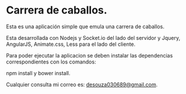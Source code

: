 Carrera de caballos.
===================

Esta es una aplicación simple que emula una carrera de caballos.

Esta desarrollada con Nodejs y Socket.io del lado del servidor y Jquery, AngularJS, Animate.css, Less para el lado del cliente.

Para poder ejecutar la aplicacion se deben instalar las dependencias correspondientes con los comandos:

npm install y bower install.

Cualquier consulta mi correo es: desouza030689@gmail.com.
